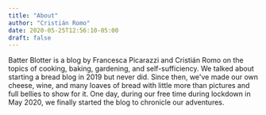 ```yaml
---
title: "About"
author: "Cristián Romo"
date: 2020-05-25T12:56:10-05:00
draft: false
---
```


Batter Blotter is a blog by Francesca Picarazzi and Cristián Romo on the topics
of cooking, baking, gardening, and self-sufficiency. We talked about starting a
bread blog in 2019 but never did. Since then, we've made our own cheese, wine,
and many loaves of bread with little more than pictures and full bellies to show
for it. One day, during our free time during lockdown in May 2020, we finally
started the blog to chronicle our adventures.